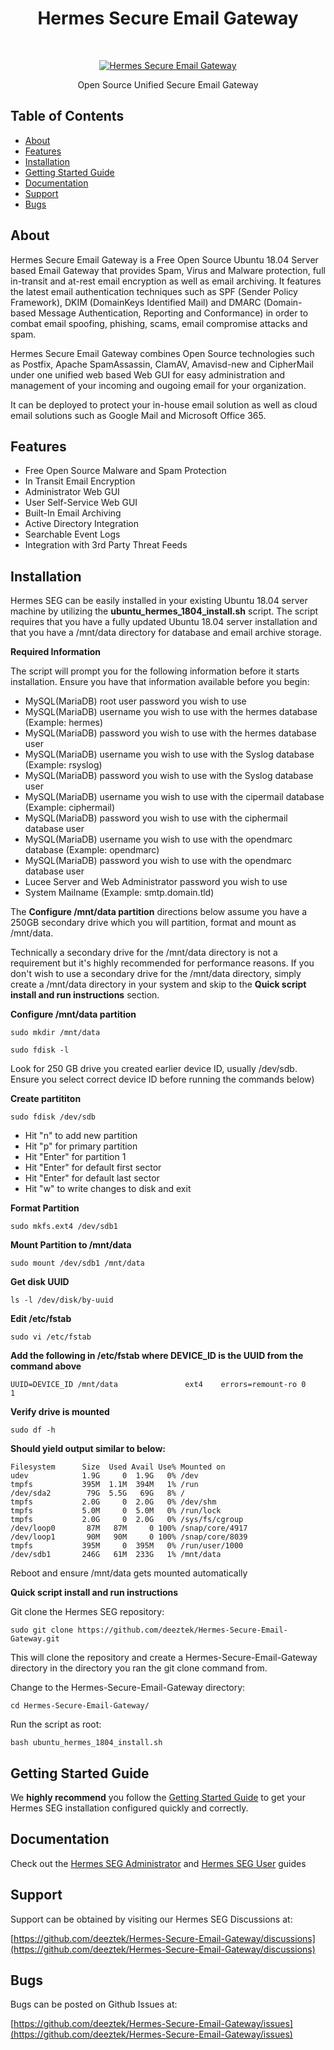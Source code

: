 <h1 align="center"> Hermes Secure Email Gateway </h1> <br>
<p align="center">
  <a href="https://www.deeztek.com/products/hermes-secure-email-gateway/">
    <img alt="Hermes Secure Email Gateway" title="Hermes Secure Email Gateway" src="https://i.imgur.com/XYN1OLa.png" width="auto">
  </a>
</p>

<p align="center">
  Open Source Unified Secure Email Gateway
</p>

## Table of Contents

- [About](#about)
- [Features](#features)
- [Installation](#installation)
- [Getting Started Guide](#getting-started-guide)
- [Documentation](#documentation)
- [Support](#support)
- [Bugs](#bugs)

## About

Hermes Secure Email Gateway is a Free Open Source Ubuntu 18.04 Server based Email Gateway that provides Spam, Virus and Malware protection, full in-transit and at-rest email encryption as well as email archiving. It features the latest email authentication techniques such as SPF (Sender Policy Framework), DKIM (DomainKeys Identified Mail) and DMARC (Domain-based Message Authentication, Reporting and Conformance) in order to combat email spoofing, phishing, scams, email compromise attacks and spam.

Hermes Secure Email Gateway combines Open Source technologies such as Postfix, Apache SpamAssassin, ClamAV, Amavisd-new and CipherMail under one unified web based Web GUI for easy administration and management of your incoming and ougoing email for your organization.

It can be deployed to protect your in-house email solution as well as cloud email solutions such as Google Mail and Microsoft Office 365.

## Features

* Free Open Source Malware and Spam Protection
* In Transit Email Encryption
* Administrator Web GUI
* User Self-Service Web GUI
* Built-In Email Archiving
* Active Directory Integration
* Searchable Event Logs
* Integration with 3rd Party Threat Feeds

## Installation

Hermes SEG can be easily installed in your existing Ubuntu 18.04 server machine by utilizing the **ubuntu_hermes_1804_install.sh** script. The script requires that you have a fully updated Ubuntu 18.04 server installation and that you have a /mnt/data directory for database and email archive storage. 

**Required Information**

The script will prompt you for the following information before it starts installation. Ensure you have that information available before you begin:

* MySQL(MariaDB) root user password you wish to use
* MySQL(MariaDB) username you wish to use with the hermes database (Example: hermes)
* MySQL(MariaDB) password you wish to use with the hermes database user
* MySQL(MariaDB) username you wish to use with the Syslog database (Example: rsyslog)
* MySQL(MariaDB) password you wish to use with the Syslog database user
* MySQL(MariaDB) username you wish to use with the cipermail database (Example: ciphermail)
* MySQL(MariaDB) password you wish to use with the ciphermail database user
* MySQL(MariaDB) username you wish to use with the opendmarc database (Example: opendmarc)
* MySQL(MariaDB) password you wish to use with the opendmarc database user
* Lucee Server and Web Administrator password you wish to use
* System Mailname (Example: smtp.domain.tld)


The **Configure /mnt/data partition** directions below assume you have a 250GB secondary drive which you will partition, format and mount as /mnt/data. 

Technically a secondary drive for the /mnt/data directory is not a requirement but it's highly recommended for performance reasons. If you don't wish to use a secondary drive for the /mnt/data directory, simply create a /mnt/data directory in your system and skip to the **Quick script install and run instructions** section. 

**Configure /mnt/data partition**

`sudo mkdir /mnt/data`

`sudo fdisk -l `

Look for 250 GB drive you created earlier device ID, usually /dev/sdb. Ensure you select correct device ID before running the commands below)

**Create partititon**

`sudo fdisk /dev/sdb`

* Hit "n" to add new partition
* Hit "p" for primary partition
* Hit "Enter" for partition 1
* Hit "Enter" for default first sector
* Hit "Enter" for default last sector
* Hit "w" to write changes to disk and exit

**Format Partition**

`sudo mkfs.ext4 /dev/sdb1`

**Mount Partition to /mnt/data**

`sudo mount /dev/sdb1 /mnt/data`

**Get disk UUID**

`ls -l /dev/disk/by-uuid`

**Edit /etc/fstab**

`sudo vi /etc/fstab`

**Add the following in /etc/fstab where DEVICE_ID is the UUID from the command above**

`UUID=DEVICE_ID /mnt/data               ext4    errors=remount-ro 0       1`

**Verify drive is mounted**

`sudo df -h`

**Should yield output similar to below:**

```
Filesystem      Size  Used Avail Use% Mounted on
udev            1.9G     0  1.9G   0% /dev
tmpfs           395M  1.1M  394M   1% /run
/dev/sda2        79G  5.5G   69G   8% /
tmpfs           2.0G     0  2.0G   0% /dev/shm
tmpfs           5.0M     0  5.0M   0% /run/lock
tmpfs           2.0G     0  2.0G   0% /sys/fs/cgroup
/dev/loop0       87M   87M     0 100% /snap/core/4917
/dev/loop1       90M   90M     0 100% /snap/core/8039
tmpfs           395M     0  395M   0% /run/user/1000
/dev/sdb1       246G   61M  233G   1% /mnt/data
```

Reboot and ensure /mnt/data gets mounted automatically

**Quick script install and run instructions**

Git clone the Hermes SEG repository:

`sudo git clone https://github.com/deeztek/Hermes-Secure-Email-Gateway.git`

This will clone the repository and create a Hermes-Secure-Email-Gateway directory in the directory you ran the git clone command from.

Change to the Hermes-Secure-Email-Gateway directory:

`cd Hermes-Secure-Email-Gateway/`

Run the script as root:

`bash ubuntu_hermes_1804_install.sh`

## Getting Started Guide

We **highly recommend** you follow the [Getting Started Guide](https://docs.deeztek.com/books/hermes-seg-administrator-guide/page/getting-started) to get your Hermes SEG installation configured quickly and correctly.

## Documentation

Check out the [Hermes SEG Administrator](https://docs.deeztek.com/books/hermes-seg-administrator-guide) and [Hermes SEG User](https://docs.deeztek.com/books/hermes-seg-user-guide) guides

## Support

Support can be obtained by visiting our Hermes SEG Discussions at:

[https://github.com/deeztek/Hermes-Secure-Email-Gateway/discussions](https://github.com/deeztek/Hermes-Secure-Email-Gateway/discussions)

## Bugs

Bugs can be posted on Github Issues at:

[https://github.com/deeztek/Hermes-Secure-Email-Gateway/issues](https://github.com/deeztek/Hermes-Secure-Email-Gateway/issues)


